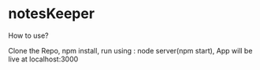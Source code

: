 # notesKeeper

How to use?

Clone the Repo, npm install, run using : node server(npm start), App will be live at localhost:3000
